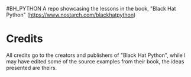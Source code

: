 #BH_PYTHON
A repo showcasing the lessons in the book, "Black Hat Python" (https://www.nostarch.com/blackhatpython)

# Credits
All credits go to the creators and publishers of "Black Hat Python", while I may have edited some of the source examples from their book, the ideas presented are theirs.
